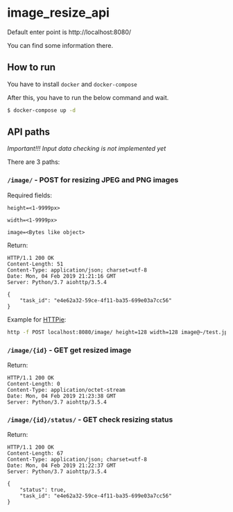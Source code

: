 # image_resize_api

Default enter point is http://localhost:8080/

You can find some information there.

## How to run

You have to install ```docker``` and  ```docker-compose```

After this, you have to run the below command and wait.
```bash
$ docker-compose up -d
```

## API paths

*Important!!! Input data checking is not implemented yet*

There are 3 paths:

### ```/image/``` - POST for resizing JPEG and PNG images

Required fields:

```height=<1-9999px>```

```width=<1-9999px>```

```image=<Bytes like object>```

Return:

```
HTTP/1.1 200 OK
Content-Length: 51
Content-Type: application/json; charset=utf-8
Date: Mon, 04 Feb 2019 21:21:16 GMT
Server: Python/3.7 aiohttp/3.5.4

{
    "task_id": "e4e62a32-59ce-4f11-ba35-699e03a7cc56"
}
```

Example for [HTTPie](https://httpie.org/):
```bash
http -f POST localhost:8080/image/ height=128 width=128 image@~/test.jpeg
```
    
### ```/image/{id}``` - GET get resized image
Return:
```
HTTP/1.1 200 OK
Content-Length: 0
Content-Type: application/octet-stream
Date: Mon, 04 Feb 2019 21:23:38 GMT
Server: Python/3.7 aiohttp/3.5.4
```
### ```/image/{id}/status/``` - GET check resizing status
Return:
```
HTTP/1.1 200 OK
Content-Length: 67
Content-Type: application/json; charset=utf-8
Date: Mon, 04 Feb 2019 21:22:37 GMT
Server: Python/3.7 aiohttp/3.5.4

{
    "status": true,
    "task_id": "e4e62a32-59ce-4f11-ba35-699e03a7cc56"
}
```
